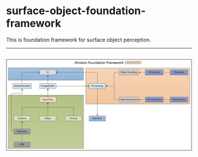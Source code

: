 # surface-object-foundation-framework
This is foundation framework for surface object perception.

--------
![surface-object-foundation-framework](./images/foundation-framework.png)
---
